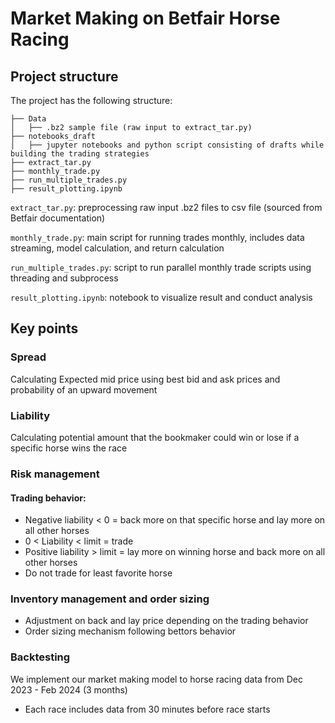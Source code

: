 ﻿# Market Making on Betfair Horse Racing

## Project structure
The project has the following structure:

```
├── Data
│   ├── .bz2 sample file (raw input to extract_tar.py)
├── notebooks_draft
│   ├── jupyter notebooks and python script consisting of drafts while building the trading strategies
├── extract_tar.py 
├── monthly_trade.py 
├── run_multiple_trades.py 
├── result_plotting.ipynb
 ```

`extract_tar.py`: preprocessing raw input .bz2 files to csv file (sourced from Betfair documentation)

`monthly_trade.py`: main script for running trades monthly, includes data streaming, model calculation, and return calculation

`run_multiple_trades.py`: script to run parallel monthly trade scripts using threading and subprocess

`result_plotting.ipynb`: notebook to visualize result and conduct analysis

## Key points
### Spread
Calculating Expected mid price using best bid and ask prices and probability of an upward movement

### Liability
Calculating potential amount that the bookmaker could win or lose if a specific horse wins the race

### Risk management
#### Trading behavior:
- Negative liability < 0 = back more on that specific horse and lay more on all other horses
- 0 < Liability < limit = trade
- Positive liability > limit = lay more on winning horse and back more on all other horses
- Do not trade for least favorite horse

### Inventory management and order sizing
- Adjustment on back and lay price depending on the trading behavior
- Order sizing mechanism following bettors behavior

### Backtesting
We implement our market making model to horse racing data from Dec 2023 - Feb 2024 (3 months)
- Each race includes data from 30 minutes before race starts

